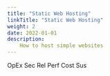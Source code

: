 ```yaml
---
title: "Static Web Hosting"
linkTitle: "Static Web Hosting"
weight: 2 
date: 2022-01-01
description: 
    How to host simple websites
---
```

<span class=opex-off>OpEx</span>
<span class=sec-off>Sec</span>
<span class=rel-off>Rel</span>
<span class=perf-off>Perf</span>
<span class=cost-sec>Cost</span>
<span class=sus-on>Sus</span>